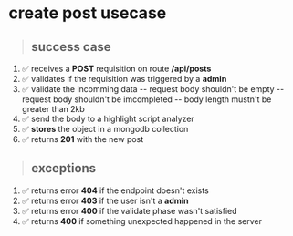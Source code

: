 # create post usecase

> ## success case

1. ✅ receives a **POST** requisition on route **/api/posts**
2. ✅ validates if the requisition was triggered by a **admin**
3. ✅ validate the incomming data
   -- request body shouldn't be empty
   -- request body shouldn't be imcompleted
   -- body length mustn't be greater than 2kb
4. ✅ send the body to a highlight script analyzer
5. ✅ **stores** the object in a mongodb collection
6. ✅ returns **201** with the new post

> ## exceptions

1. ✅ returns error **404** if the endpoint doesn't exists
2. ✅ returns error **403** if the user isn't a **admin**
3. ✅ returns error **400** if the validate phase wasn't satisfied
4. ✅ returns **400** if something unexpected happened in the server
